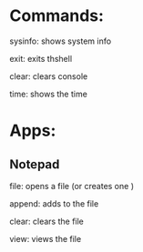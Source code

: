 
# Commands:

sysinfo: shows system info

exit: exits thshell

clear: clears console

time: shows the time



# Apps:
## Notepad

file: opens a file (or creates one )



append: adds to the file

clear: clears the file

view: views the file

